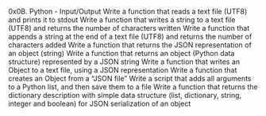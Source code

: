 0x0B. Python - Input/Output
Write a function that reads a text file (UTF8) and prints it to stdout
Write a function that writes a string to a text file (UTF8) and returns the number of characters written
Write a function that appends a string at the end of a text file (UTF8) and returns the number of characters added
Write a function that returns the JSON representation of an object (string)
Write a function that returns an object (Python data structure) represented by a JSON string
Write a function that writes an Object to a text file, using a JSON representation
Write a function that creates an Object from a “JSON file”
Write a script that adds all arguments to a Python list, and then save them to a file
Write a function that returns the dictionary description with simple data structure (list, dictionary, string, integer and boolean) for JSON serialization of an object

